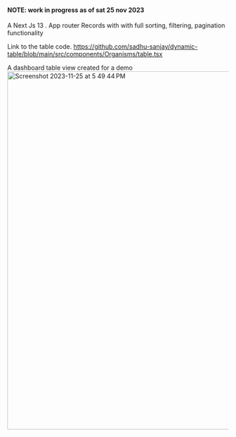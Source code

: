 #### NOTE: work in progress as of sat 25 nov 2023


A Next Js 13 . App router Records with with full sorting, filtering, pagination functionality

Link to the table code.
https://github.com/sadhu-sanjay/dynamic-table/blob/main/src/components/Organisms/table.tsx

A dashboard table view created for a demo
<img width="813" alt="Screenshot 2023-11-25 at 5 49 44 PM" src="https://github.com/sadhu-sanjay/dynamic-table/assets/10679621/6c27fd18-430e-42c1-80ab-f175302f52a0">


